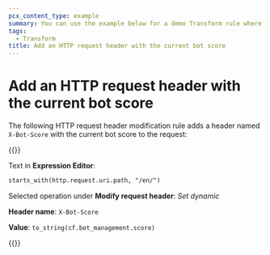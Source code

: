 ```yaml
---
pcx_content_type: example
summary: You can use the example below for a demo Transform rule where a header named `X-Bot-Score` with the current bot score is added to the request.
tags:
  - Transform
title: Add an HTTP request header with the current bot score
---
```


# Add an HTTP request header with the current bot score

The following HTTP request header modification rule adds a header named `X-Bot-Score` with the current bot score to the request:

{{<example>}}

Text in **Expression Editor**:

```txt
starts_with(http.request.uri.path, "/en/")
```

Selected operation under **Modify request header**: _Set dynamic_

**Header name**: `X-Bot-Score`

**Value**: `to_string(cf.bot_management.score)`

{{</example>}}

